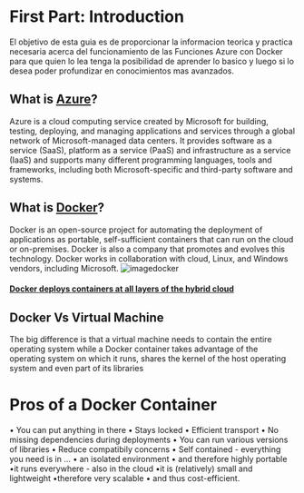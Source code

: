 # First Part: Introduction
El objetivo de esta guia es de proporcionar la informacion teorica y practica necesaria acerca del funcionamiento de las Funciones Azure con Docker para que quien lo lea tenga la posibilidad de aprender lo basico y luego si lo desea poder profundizar en conocimientos mas avanzados.

## What is [Azure](https://azure.microsoft.com/en-us/overview/what-is-azure/)?
Azure is a cloud computing service created by Microsoft for building, testing, deploying, and managing applications and services through a global network of Microsoft-managed data centers. It provides software as a service (SaaS), platform as a service (PaaS) and infrastructure as a service (IaaS) and supports many different programming languages, tools and frameworks, including both Microsoft-specific and third-party software and systems.

## What is [Docker](https://www.docker.com/what-docker)?
Docker is an open-source project for automating the deployment of applications as portable, self-sufficient containers that can run on the cloud or on-premises. Docker is also a company that promotes and evolves this technology. Docker works in collaboration with cloud, Linux, and Windows vendors, including Microsoft.
![imagedocker](https://user-images.githubusercontent.com/32108894/41814405-63fb28fa-7721-11e8-8495-4c81ec728dbd.png)
#### [Docker deploys containers at all layers of the hybrid cloud](https://docs.microsoft.com/en-us/dotnet/standard/microservices-architecture/container-docker-introduction/docker-defined)

## Docker Vs Virtual Machine
The big difference is that a virtual machine needs to contain the entire operating system while a Docker container takes advantage of the operating system on which it runs, shares the kernel of the host operating system and even part of its libraries


# Pros of a Docker Container
• You can put anything in there
• Stays locked
• Efficient transport
• No missing dependencies during deployments
• You can run various versions of libraries
• Reduce compatibily concerns
• Self contained - everything you need is in …
• an isolated environment
• and therefore highly portable
•it runs everywhere - also in the cloud
•it is (relatively) small and lightweight
•therefore very scalable
• and thus cost-efficient.
